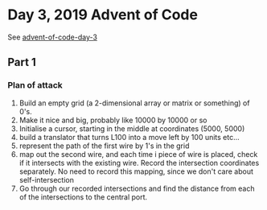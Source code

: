 # Day 3, 2019 Advent of Code 

See [advent-of-code-day-3](https://adventofcode.com/2019/day/3)

## Part 1

### Plan of attack

1. Build an empty grid (a 2-dimensional array or matrix or something) of 0's.
2. Make it nice and big, probably like 10000 by 10000 or so
3. Initialise a cursor, starting in the middle at coordinates (5000, 5000)
4. build a translator that turns L100 into a move left by 100 units etc...
5. represent the path of the first wire by 1's in the grid
6. map out the second wire, and each time i piece of wire is placed, check if it intersects with the existing wire.  Record the intersection coordinates separately.  No need to record this mapping, since we don't care about self-intersection
7. Go through our recorded intersections and find the distance from each of the intersections to the central port.
